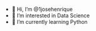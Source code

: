 - 👋 Hi, I’m @1josehenrique
- 👀 I’m interested in Data Science
- 🌱 I’m currently learning Python

<!---
1josehenrique/1josehenrique is a ✨ special ✨ repository because its `README.md` (this file) appears on your GitHub profile.
You can click the Preview link to take a look at your changes.
--->
